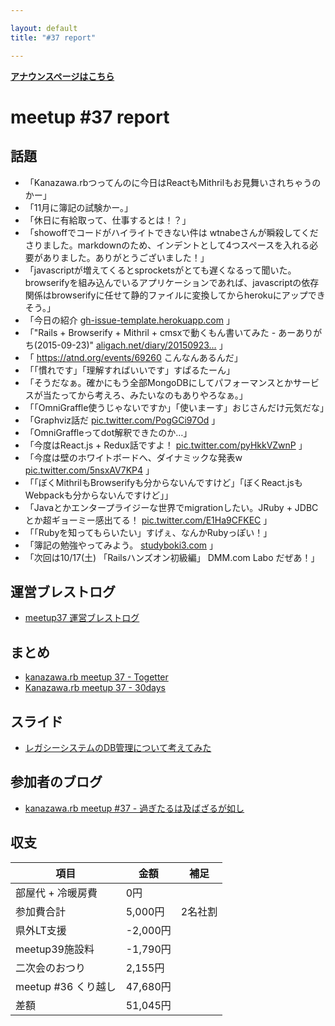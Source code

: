 ```yaml
---

layout: default
title: "#37 report"

---
```


<p> <a href="./"><strong>アナウンスページはこちら</strong></a></p>

meetup #37 report
==================

話題
----

-   「Kanazawa.rbつってんのに今日はReactもMithrilもお見舞いされちゃうのかー」
-   「11月に簿記の試験かー。」
-   「休日に有給取って、仕事するとは！？」
-   「showoffでコードがハイライトできない件は wtnabeさんが瞬殺してくださりました。markdownのため、インデントとして4つスペースを入れる必要がありました。ありがとうございました！」
-   「javascriptが増えてくるとsprocketsがとても遅くなるって聞いた。browserifyを組み込んでいるアプリケーションであれば、javascriptの依存関係はbrowserifyに任せて静的ファイルに変換してからherokuにアップできそう。」
-   「今日の紹介 [gh-issue-template.herokuapp.com](https://gh-issue-template.herokuapp.com/) 」
-   「"Rails + Browserify + Mithril + cmsxで動くもん書いてみた - あーありがち(2015-09-23)"  [aligach.net/diary/20150923…](http://aligach.net/diary/20150923.html#p01) 」
-   「 <https://atnd.org/events/69260> こんなんあるんだ」
-   「「慣れです」「理解すればいいです」すぱるたーん」
-   「そうだなぁ。確かにもう全部MongoDBにしてパフォーマンスとかサービスが当たってから考えろ、みたいなのもありやろなぁ。」
-   「「OmniGraffle使うじゃないですか」「使いまーす」おじさんだけ元気だな」
-   「Graphviz話だ [pic.twitter.com/PogGCi97Od](https://twitter.com/wtnabe/status/647660569642700800/photo/1) 」
-   「OmniGraffleってdot解釈できたのか…」
-   「今度はReact.js + Redux話ですよ！ [pic.twitter.com/pyHkkVZwnP](https://twitter.com/wtnabe/status/647663793648959488/photo/1) 」
-   「今度は壁のホワイトボードへ、ダイナミックな発表w  [pic.twitter.com/5nsxAV7KP4](https://twitter.com/wtnabe/status/647665267888140288/photo/1) 」
-   「「ぼくMithrilもBrowserifyも分からないんですけど」「ぼくReact.jsもWebpackも分からないんですけど」」
-   「Javaとかエンタープライジーな世界でmigrationしたい。JRuby +  JDBCとか超ギョーミー感出てる！ [pic.twitter.com/E1Ha9CFKEC](https://twitter.com/wtnabe/status/647669689179475968/photo/1) 」
-   「「Rubyを知ってもらいたい」すげぇ、なんかRubyっぽい！」
-   「簿記の勉強やってみよう。 [studyboki3.com](http://studyboki3.com/) 」
-   「次回は10/17(土) 「Railsハンズオン初級編」 DMM.com Labo だぜあ！」

運営ブレストログ
----------------

-   [meetup37 運営ブレストログ](https://github.com/kanazawarb/meetup/wiki/meetup37-%E9%81%8B%E5%96%B6%E3%83%96%E3%83%AC%E3%82%B9%E3%83%88%E3%83%AD%E3%82%B0)

まとめ
------

-   [kanazawa.rb meetup 37 - Togetter](http://togetter.com/li/879146)
-   [Kanazawa.rb meetup 37 - 30days](http://30d.jp/kzrb/27)

スライド
--------

-   [レガシーシステムのDB管理について考えてみた](http://www.slideshare.net/hi1280/db-53218213)

参加者のブログ
--------------

-   [kanazawa.rb meetup #37 - 過ぎたるは及ばざるが如し](http://cotton-desu.hatenablog.com/entry/2015/09/28/221250)

収支
----

 | 項目                   | 金額       | 補足      |
 | ---------------------- | ---------- | --------- |
 | 部屋代 + 冷暖房費      | 0円        |           |
 | 参加費合計             | 5,000円    | 2名社割   |
 | 県外LT支援             | -2,000円   |           |
 | meetup39施設料         | -1,790円   |           |
 | 二次会のおつり         | 2,155円    |           |
 | meetup #36 くり越し    | 47,680円   |           |
 | 差額                   | 51,045円   |           |



